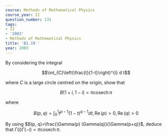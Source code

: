 ```yaml
---
course: Methods of Mathematical Physics
course_year: II
question_number: 131
tags:
- II
- '2003'
- Methods of Mathematical Physics
title: 'B1.19 '
year: 2003
---
```



By considering the integral

$$\int_{C}\left(\frac{t}{1-t}\right)^{i} d t$$

where $C$ is a large circle centred on the origin, show that

$$B(1+i, 1-i)=\pi \operatorname{cosech} \pi$$

where

$$B(p, q)=\int_{0}^{1} t^{p-1}(1-t)^{q-1} d t, \operatorname{Re}(p)>0, \operatorname{Re}(q)>0$$

By using $B(p, q)=\frac{\Gamma(p) \Gamma(q)}{\Gamma(p+q)}$, deduce that $\Gamma(i) \Gamma(-i)=\pi \operatorname{cosech} \pi$.